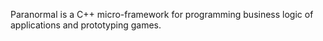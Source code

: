 Paranormal is a C++ micro-framework for programming business logic of
applications and prototyping games.
